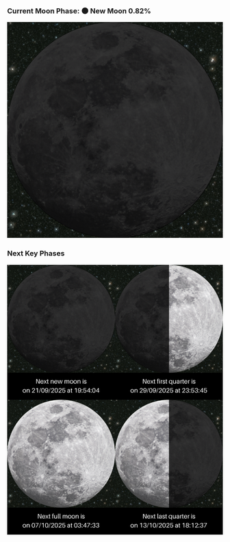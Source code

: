 ### Current Moon Phase: 🌑 New Moon 0.82%
![Moon Phase](moonphase.png)
### Next Key Phases
![Gallery](gallery.png)